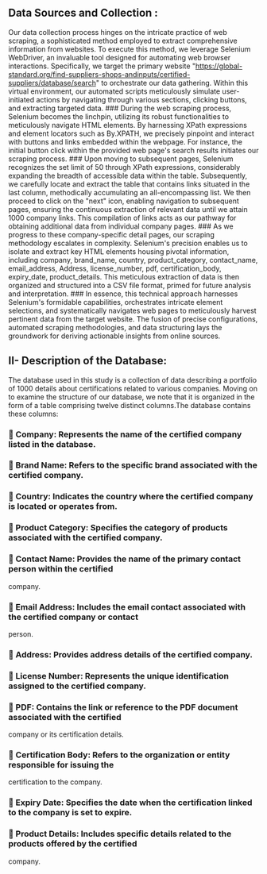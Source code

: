 ## Data Sources and Collection :
Our data collection process hinges on the intricate practice of web scraping, a sophisticated method employed to extract comprehensive information from websites. To execute this method, we
leverage Selenium WebDriver, an invaluable tool designed for automating web browser interactions. Specifically, we target the primary website "https://global-standard.org/find-suppliers-shops-andinputs/certified-suppliers/database/search" to orchestrate our data gathering. Within this virtual
environment, our automated scripts meticulously simulate user-initiated actions by navigating through various sections, clicking buttons, and extracting targeted data. ### During the web scraping process, Selenium becomes the linchpin, utilizing its robust functionalities to meticulously navigate HTML elements. By harnessing XPath expressions and element locators such as By.XPATH, we precisely pinpoint and interact with buttons and links embedded within the webpage. For instance, the initial button click within the provided web page's
search results initiates our scraping process. ### Upon moving to subsequent pages, Selenium recognizes the set limit of 50 through XPath expressions, considerably expanding the breadth of accessible data within the table. Subsequently, we carefully locate and extract the table that contains links situated in the last column, methodically
accumulating an all-encompassing list. We then proceed to click on the "next" icon, enabling navigation to subsequent pages, ensuring the continuous extraction of relevant data until we attain
1000 company links. This compilation of links acts as our pathway for obtaining additional data from individual company pages. ### As we progress to these company-specific detail pages, our scraping methodology escalates
in complexity. Selenium's precision enables us to isolate and extract key HTML elements housing
pivotal information, including company, brand_name, country, product_category, contact_name, email_address, Address, license_number, pdf, certification_body, expiry_date, product_details. This
meticulous extraction of data is then organized and structured into a CSV file format, primed for future analysis and interpretation. ### In essence, this technical approach harnesses Selenium's formidable capabilities,
orchestrates intricate element selections, and systematically navigates web pages to meticulously harvest pertinent data from the target website. The fusion of precise configurations, automated
scraping methodologies, and data structuring lays the groundwork for deriving actionable insights from online sources.
## II- Description of the Database:
The database used in this study is a collection of data describing a portfolio of 1000 details
about certifications related to various companies. Moving on to examine the structure of our
database, we note that it is organized in the form of a table comprising twelve distinct columns.The database contains these columns:
###  Company: Represents the name of the certified company listed in the database.
###  Brand Name: Refers to the specific brand associated with the certified company.
###  Country: Indicates the country where the certified company is located or operates from.
###  Product Category: Specifies the category of products associated with the certified company.
###  Contact Name: Provides the name of the primary contact person within the certified
company.
###  Email Address: Includes the email contact associated with the certified company or contact
person.
###  Address: Provides address details of the certified company.
###  License Number: Represents the unique identification assigned to the certified company.
###  PDF: Contains the link or reference to the PDF document associated with the certified
company or its certification details.
###  Certification Body: Refers to the organization or entity responsible for issuing the
certification to the company.
###  Expiry Date: Specifies the date when the certification linked to the company is set to expire.
###  Product Details: Includes specific details related to the products offered by the certified
company.
